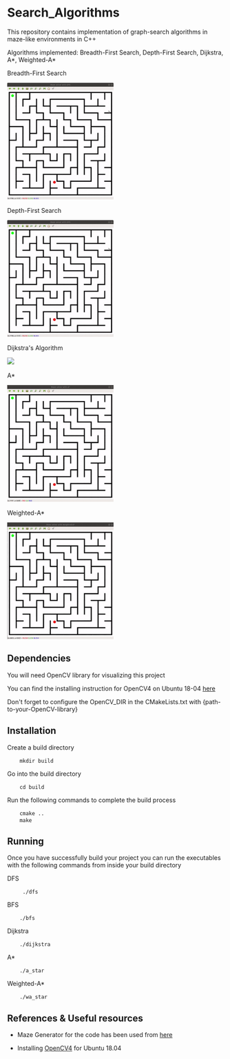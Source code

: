 # Search_Algorithms
This repository contains implementation of graph-search algorithms in maze-like environments in C++

Algorithms implemented: Breadth-First Search, Depth-First Search, Dijkstra, A*, Weighted-A*

Breadth-First Search 
<p float="center">
<img src="Videos/gif/Maze_solver_with_dfs.gif" width="49%"/>
</p>

Depth-First Search 

<p float="center">
<img src="Videos/gif/Maze_solver_with_dfs.gif" width="49%"/>
</p>

Dijkstra's Algorithm 

<p float="center">
<img src="Videos/gif/Maze_solver_with_dijkstra" width="49%"/>
</p>

A* 

<p float="center">
<img src="Videos/gif/Maze_solver_with_a_star.gif" width="49%"/>
</p>

Weighted-A*

<p float="center">
<img src="Videos/gif/Maze_solver_with_wa_star.gif" width="49%"/>
</p>


## Dependencies
You will need OpenCV library for visualizing this project

You can find the installing instruction for OpenCV4 on Ubuntu 18-04 [here](https://www.learnopencv.com/install-opencv-4-on-ubuntu-18.04/)

Don't forget to configure the OpenCV_DIR in the CMakeLists.txt with {path-to-your-OpenCV-library}

## Installation 

Create a build directory

        mkdir build

Go into the build directory

        cd build

Run the following commands to complete the build process

        cmake ..
        make


## Running
Once you have successfully build your project you can run the executables with the following commands from inside your build directory

DFS
         
         ./dfs
        
BFS

        ./bfs

Dijkstra

        ./dijkstra


A*

        ./a_star

Weighted-A*

        ./wa_star



## References & Useful resources

* Maze Generator for the code has been used from [here](https://scipython.com/blog/making-a-maze/)

* Installing [OpenCV4](https://www.learnopencv.com/install-opencv-4-on-ubuntu-18-04/) for Ubuntu 18.04


